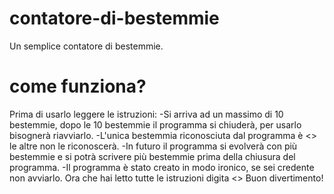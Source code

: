 # contatore-di-bestemmie
Un semplice contatore di bestemmie.
# come funziona?
Prima di usarlo leggere le istruzioni:
-Si arriva ad un massimo di 10 bestemmie, dopo le 10 bestemmie il programma si chiuderà, per usarlo bisognerà riavviarlo.
-L'unica bestemmia riconosciuta dal programma è <<Porco Dio>> le altre non le riconoscerà.
-In futuro il programma si evolverà con più bestemmie e si potrà scrivere più bestemmie prima della chiusura del programma.
-Il programma è stato creato in modo ironico, se sei credente non avviarlo.
Ora che hai letto tutte le istruzioni digita <<Ho fatto>>
Buon divertimento!
